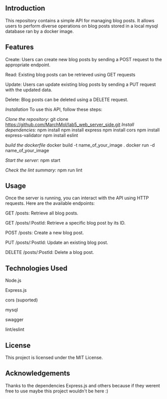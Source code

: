 ## **Introduction**
This repository contains a simple API for managing blog posts. It allows users to perform diverse operations on blog posts stored in a local mysql database ran by a docker image.

## **Features**
Create: Users can create new blog posts by sending a POST request to the appropriate endpoint.

Read: Existing blog posts can be retrieved using GET requests

Update: Users can update existing blog posts by sending a PUT request with the updated data.

Delete: Blog posts can be deleted using a DELETE request.

_Installation_
To use this API, follow these steps:

_Clone the repository:_ git clone https://github.com/MarchMol/lab5_web_server_side.git
_Install dependencies:_ npm install
npm install express
npm install cors
npm install express-validator
npm install eslint

_build the dockerfile_
docker build -t name_of_your_image .
docker run -d name_of_your_image

_Start the server:_ npm start

_Check the lint summary:_ npm run lint


## **Usage**
Once the server is running, you can interact with the API using HTTP requests. Here are the available endpoints:

GET /posts: Retrieve all blog posts.

GET /posts/:PostId: Retrieve a specific blog post by its ID.

POST /posts: Create a new blog post.

PUT /posts/:PostId: Update an existing blog post.

DELETE /posts/:PostId: Delete a blog post.


## **Technologies Used**
Node.js

Express.js

cors (suported)

mysql

swagger

lint/eslint

## **License**
This project is licensed under the MIT License.

## **Acknowledgements**
Thanks to the dependencies Express.js and others because if they werent free to use maybe this project wouldn't be here :)
